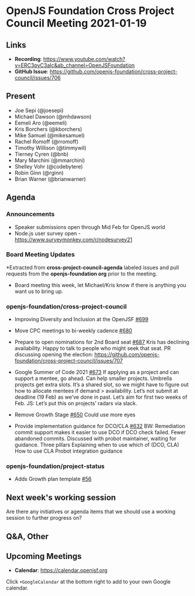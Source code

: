 # OpenJS Foundation Cross Project Council Meeting 2021-01-19

## Links

* **Recording**: https://www.youtube.com/watch?v=ERC3pyC3aIc&ab_channel=OpenJSFoundation
* **GitHub Issue**: https://github.com/openjs-foundation/cross-project-council/issues/706

## Present

* Joe Sepi (@joesepi)
* Michael Dawson (@mhdawson) 
* Eemeli Aro (@eemeli)
* Kris Borchers (@kborchers)
* Mike Samuel (@mikesamuel)
* Rachel Romoff (@rromoff)
* Timothy Willison (@timmywil)
* Tierney Cyren (@bnb)
* Mary Marchini (@mmarchini)
* Shelley Vohr (@codebytere)
* Robin Ginn (@rginn)
* Brian Warner (@brianwarner)

## Agenda

### Announcements

  * Speaker submissions open through Mid Feb for OpenJS world
  * Node.js user survey open -https://www.surveymonkey.com/r/nodesurvey21

### Board Meeting Updates
 
*Extracted from **cross-project-council-agenda** labeled issues and pull requests from the **openjs-foundation org** prior to the meeting.

  * Board meeting this week, let Michael/Kris know if there is anything you want us to bring up.

### openjs-foundation/cross-project-council

* Improving Diversity and Inclusion at the OpenJSF [#699](https://github.com/openjs-foundation/cross-project-council/issues/699)

* Move CPC meetings to bi-weekly cadence [#680](https://github.com/openjs-foundation/cross-project-council/issues/680)

* Prepare to open nominations for 2nd Board seat [#687](https://github.com/openjs-foundation/cross-project-council/issues/687)
Kris has declining availability.  Happy to talk to people who might seek that seat.
PR discussing opening the election: https://github.com/openjs-foundation/cross-project-council/issues/707

* Google Summer of Code 2021 [#673](https://github.com/openjs-foundation/cross-project-council/issues/673)
If applying as a project and can support a mentee, go ahead.  Can help smaller projects.
Umbrella projects get extra slots.
It’s a shared slot, so we might have to figure out how to allocate mentees if demand > availability.
Let’s not submit at deadline (19 Feb) as we’ve done in past.  Let’s aim for first two weeks of Feb.
JS: Let’s put this on projects’ radars via slack.

* Remove Growth Stage [#650](https://github.com/openjs-foundation/cross-project-council/pull/650)
Could use more eyes

* Provide implementation guidance for DCO/CLA [#632](https://github.com/openjs-foundation/cross-project-council/issues/632)
BW: Remediation commit support makes it easier to use DCO if DCO check failed.  Fewer abandoned commits.  Discussed with probot maintainer, waiting for guidance.
Three pillars
Explaining when to use which of (DCO, CLA)
How to use CLA
Probot integration guidance

### openjs-foundation/project-status

* Adds Growth plan template [#56](https://github.com/openjs-foundation/project-status/pull/56)

## Next week's working session

Are there any initiatives or agenda items that we should use a working session to further progress on?

## Q&A, Other

## Upcoming Meetings

* **Calendar**: https://calendar.openjsf.org

Click `+GoogleCalendar` at the bottom right to add to your own Google calendar.
